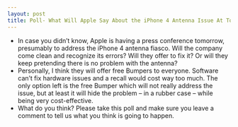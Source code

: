```yaml
---
layout: post
title: Poll- What Will Apple Say About the iPhone 4 Antenna Issue At Tomorrow's Event?
---
```

* In case you didn’t know, Apple is having a press conference tomorrow, presumably to address the iPhone 4 antenna fiasco. Will the company come clean and recognize its errors? Will they offer to fix it? Or will they keep pretending there is no problem with the antenna?
* Personally, I think they will offer free Bumpers to everyone. Software can’t fix hardware issues and a recall would cost way too much. The only option left is the free Bumper which will not really address the issue, but at least it will hide the problem – in a rubber case – while being very cost-effective.
* What do you think? Please take this poll and make sure you leave a comment to tell us what you think is going to happen.

